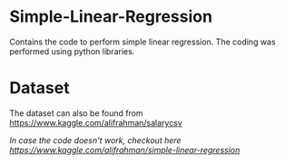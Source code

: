 # Simple-Linear-Regression
Contains the code to perform simple linear regression. The coding was performed using python libraries.

# Dataset
The dataset can also be found from https://www.kaggle.com/alifrahman/salarycsv


*In case the code doesn't work, checkout here https://www.kaggle.com/alifrahman/simple-linear-regression*
